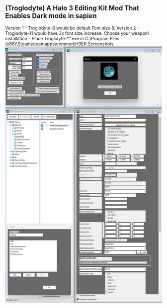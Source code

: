 ## (Troglodyte) A Halo 3 Editing Kit Mod That Enables Dark mode in sapien
Version 1 - Troglodyte-8 would be default Font size 8,
Version 2 - Troglodyte-11 would have 3x font size increase.
Choose your weapon!
installation - Place Troglidyte-**.exe in C:\Program Files (x86)\Steam\steamapps\common\H3EK
Screenshots
![Screenshot](https://github.com/jackrabbit72380/ho4kmmm/blob/master/Troglodyte_Preview.jpg)
